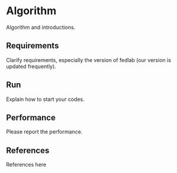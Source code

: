 # Algorithm

Algorithm and introductions.

## Requirements

Clarify requirements, especially the version of fedlab (our version is updated frequently).

## Run

Explain how to start your codes.

## Performance

Please report the performance.

## References

References here

